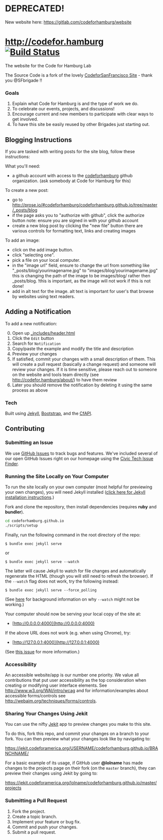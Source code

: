 # DEPRECATED! 

New website here: https://gitlab.com/codeforhamburg/website

# http://codefor.hamburg [![Build Status](https://travis-ci.org/codeforhamburg/codeforhamburg.github.io.svg?branch=master)](https://travis-ci.org/codeforhamburg/codeforhamburg.github.io)

The website for the Code for Hamburg Lab

The Source Code is a fork of the lovely [CodeforSanFrancisco Site](http://codeforsanfrancisco.org/) - thank you @SFbrigade !!

### Goals
1. Explain what Code for Hamburg is and the type of work we do.
2. To celebrate our events, projects, and discussions!
4. Encourage current and new members to participate with clear ways to get involved.
5. To have this site be easily reused by other Brigades just starting out.

## Blogging Instructions
If you are tasked with writing posts for the site blog, follow these instructions:

What you'll need:
- a github account with access to the [codeforhamburg](https://github.com/codeforhamburg) github organization.
(ask somebody at Code for Hamburg for this)

To create a new post:
- go to http://prose.io/#codeforhamburg/codeforhamburg.github.io/tree/master/_posts/blog
- if the page asks you to "authorize with github", click the authorize button
note: ensure you are signed in with your github account
- create a new blog post by clicking the "new file" button
there are various controls for formatting text, links and creating images

To add an image:
- click on the add image button.
- click "selecting one".
- pick a file on your local computer.
- in the "image url" field, ensure to change the url from something like
"\_posts/blog/yourimagename.jpg"
to
"images/blog/yourimagename.jpg"
this is changing the path of the image to be images/blog/ rather then \_posts/blog.
!this is important, as the image will not work if this is not done!
- add in alt text for the image. alt text is important for user's that browse by websites using text readers.

## Adding a Notification

To add a new notification:

0. Open up [_includes/header.html](https://github.com/codeforhamburg/codeforhamburg.github.io/blob/master/_includes/header.html)
0. Click the `Edit` button
0. Search for `Notification`
0. Copy/paste the example and modify the title and description
0. Preview your changes
0. If satisfied, commit your changes with a small description of them. This
   will create a pull request (basically a change request) and someone will
   review your changes. If it is time sensitive, please reach out to someone on
   the website and tools team directly (see
   http://codefor.hamburg/about/) to have them review
0. Later you should remove the notification by deleting it using the same
   process as above

### Tech

Built using [Jekyll](http://jekyllrb.com/), [Bootstrap](http://getbootstrap.com/), and the [CfAPI](https://github.com/codeforamerica/cfapi).

## Contributing

### <a name="issues"></a>Submitting an Issue

We use [GitHub Issues](https://github.com/codeforhamburg/codeforhamburg.github.io/issues) to track bugs and features. We've included several of our open GitHub Issues right on our homepage using the [Civic Tech Issue Finder](http://www.codeforamerica.org/geeks/civicissues).

### Running the Site Locally on Your Computer

To run the site locally on your own computer (most helpful for previewing your own changes), you will need Jekyll installed ([click here for Jekyll installation instructions](http://jekyllrb.com/docs/installation/).)

Fork and clone the repository, then install dependencies (requires **ruby** and **bundler**).

```` sh
cd codeforhamburg.github.io
./scripts/setup
````

Finally, run the following command in the root directory of the repo:

    $ bundle exec jekyll serve

or

    $ bundle exec jekyll serve --watch

The latter will cause Jekyll to watch for file changes and automatically
regenerate the HTML (though you will still need to refresh the browser).
If the `--watch` flag does not work, try the following instead:

    $ bundle exec jekyll serve --force_polling

(See [here](https://github.com/guard/listen/wiki/Troubleshooting) for
background information on why `--watch` might not be working.)


Your computer should now be serving your local copy of the site at:

* [http://0.0.0.0:4000](http://0.0.0.0:4000)

If the above URL does not work (e.g. when using Chrome), try:

* [http://127.0.0.1:4000](http://127.0.0.1:4000)

(See [this issue](https://github.com/jekyll/jekyll/issues/3048) for more
information.)

### Accessibility

An accessible website/app is our number one priority. We value all
contributions that put user accessibility as the top consideration when
creating or modifying user interface elements. See
http://www.w3.org/WAI/intro/wcag and for information/examples about accessible
forms/controls see http://webaim.org/techniques/forms/controls.

### Sharing Your Changes Using Jekit

You can use the nifty [Jekit](https://jekit.codeforamerica.org/) app to preview changes you make to this site.

To do this, fork this repo, and commit your changes on a branch to your fork. You can then preview what your changes look like by navigating to:

https://jekit.codeforamerica.org/USERNAME/codeforhamburg.github.io/BRANCHNAME/

For a basic example of its usage, if GitHub user **@lolname** has made changes to the projects page on their fork (on the `master` branch), they can preview their changes using Jekit by going to:

https://jekit.codeforamerica.org/lolname/codeforhamburg.github.io/master/projects

### Submitting a Pull Request

1. Fork the project.
2. Create a topic branch.
3. Implement your feature or bug fix.
4. Commit and push your changes.
5. Submit a pull request.
